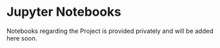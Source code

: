 # Jupyter Notebooks 
Notebooks regarding the Project is provided privately and will be added here soon.
